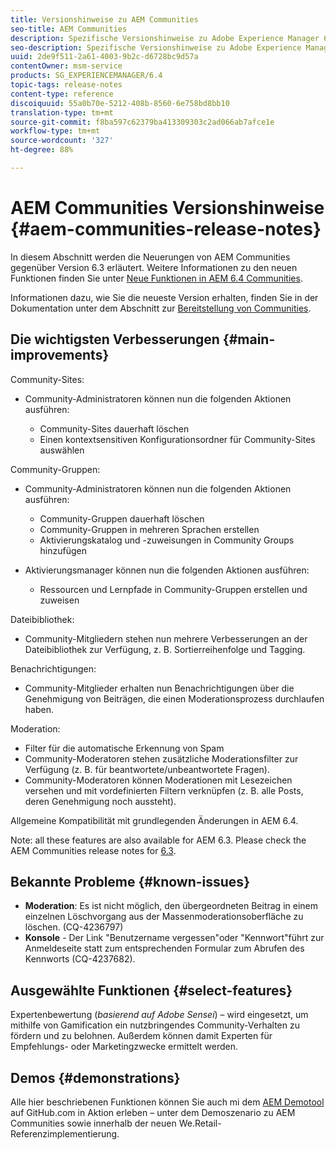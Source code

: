 ```yaml
---
title: Versionshinweise zu AEM Communities
seo-title: AEM Communities
description: Spezifische Versionshinweise zu Adobe Experience Manager 6.4. Communities
seo-description: Spezifische Versionshinweise zu Adobe Experience Manager 6.4. Communities
uuid: 2de9f511-2a61-4003-9b2c-d6728bc9d57a
contentOwner: msm-service
products: SG_EXPERIENCEMANAGER/6.4
topic-tags: release-notes
content-type: reference
discoiquuid: 55a0b70e-5212-408b-8560-6e758bd8bb10
translation-type: tm+mt
source-git-commit: f8ba597c62379ba413309303c2ad066ab7afce1e
workflow-type: tm+mt
source-wordcount: '327'
ht-degree: 88%

---
```



# AEM Communities Versionshinweise {#aem-communities-release-notes}

In diesem Abschnitt werden die Neuerungen von AEM Communities gegenüber Version 6.3 erläutert. Weitere Informationen zu den neuen Funktionen finden Sie unter [Neue Funktionen in AEM 6.4 Communities](/help/communities/whats-new-aem-communities.md).

Informationen dazu, wie Sie die neueste Version erhalten, finden Sie in der Dokumentation unter dem Abschnitt zur [Bereitstellung von Communities](/help/communities/deploy-communities.md#latest-releases).

## Die wichtigsten Verbesserungen {#main-improvements}

Community-Sites:

* Community-Administratoren können nun die folgenden Aktionen ausführen:

   * Community-Sites dauerhaft löschen
   * Einen kontextsensitiven Konfigurationsordner für Community-Sites auswählen

Community-Gruppen:

* Community-Administratoren können nun die folgenden Aktionen ausführen:

   * Community-Gruppen dauerhaft löschen
   * Community-Gruppen in mehreren Sprachen erstellen
   * Aktivierungskatalog und -zuweisungen in Community Groups hinzufügen

* Aktivierungsmanager können nun die folgenden Aktionen ausführen:

   * Ressourcen und Lernpfade in Community-Gruppen erstellen und zuweisen

Dateibibliothek:

* Community-Mitgliedern stehen nun mehrere Verbesserungen an der Dateibibliothek zur Verfügung, z. B. Sortierreihenfolge und Tagging.

Benachrichtigungen:

* Community-Mitglieder erhalten nun Benachrichtigungen über die Genehmigung von Beiträgen, die einen Moderationsprozess durchlaufen haben.

Moderation:

* Filter für die automatische Erkennung von Spam
* Community-Moderatoren stehen zusätzliche Moderationsfilter zur Verfügung (z. B. für beantwortete/unbeantwortete Fragen).
* Community-Moderatoren können Moderationen mit Lesezeichen versehen und mit vordefinierten Filtern verknüpfen (z. B. alle Posts, deren Genehmigung noch aussteht).

Allgemeine Kompatibilität mit grundlegenden Änderungen in AEM 6.4.

Note: all these features are also available for AEM 6.3. Please check the AEM Communities release notes for [6.3](https://helpx.adobe.com/de/experience-manager/6-3/release-notes.html).

## Bekannte Probleme {#known-issues}

* **Moderation**: Es ist nicht möglich, den übergeordneten Beitrag in einem einzelnen Löschvorgang aus der Massenmoderationsoberfläche zu löschen. (CQ-4236797)
* **Konsole** - Der Link &quot;Benutzername vergessen&quot;oder &quot;Kennwort&quot;führt zur Anmeldeseite statt zum entsprechenden Formular zum Abrufen des Kennworts (CQ-4237682).

## Ausgewählte Funktionen {#select-features}

Expertenbewertung (*basierend auf Adobe Sensei*) – wird eingesetzt, um mithilfe von Gamification ein nutzbringendes Community-Verhalten zu fördern und zu belohnen. Außerdem können damit Experten für Empfehlungs- oder Marketingzwecke ermittelt werden.

## Demos {#demonstrations}

Alle hier beschriebenen Funktionen können Sie auch mi dem [AEM Demotool](https://github.com/Adobe-Marketing-Cloud/aem-demo-machine/wiki) auf GitHub.com in Aktion erleben – unter dem Demoszenario zu AEM Communities sowie innerhalb der neuen We.Retail-Referenzimplementierung.
